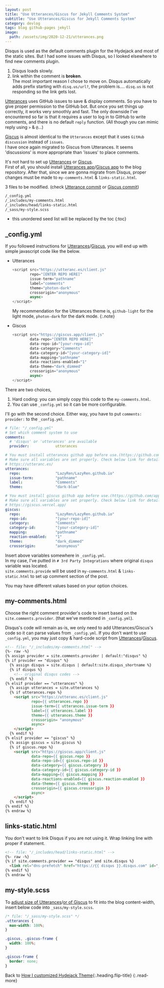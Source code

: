 ```yaml
---
layout: post
title: "Use Utterances/Giscus for Jekyll Comments System"
subtitle: "Use Utterances/Giscus for Jekyll Comments System"
category: devlog
tags: blog github-pages jekyll
image:
  path: /assets/img/2020-12-21/utterances.png
---
```


Disqus is used as the default comments plugin for the Hydejack and most of the static sites. But I had some issues with
Disqus, so I looked elsewhere to find new comments plugin.

1. Disqus loads slowly.<br>
2. link within the comment is **broken**.<br>
   The most important reason I chose to move on. Disqus automatically adds prefix starting with `disq.us/url?`,
   the problem is.... `disq.us` is not responding so the link gets lost.

[Utterances] uses GitHub issues to save & display comments. So you have to give proper permission to the GitHub bot.
But once you set things up correctly, it works very smoothly and fast. The only downside I've encountered so far is that
it requires a user to log in to GitHub to write comments, and there is no default `reply` function.
(All though you can mimic reply using `>` & `@`...)

[Giscus] is almost identical to the `Utterances` except that it uses `GitHub discussion` instead of `issues`.<br>
I have once again migrated to Giscus from Utterances. It seems 'discussions' is more appropriate than 'issues' to place
comments.

[Utterances]: https://utteranc.es/
[Giscus]: https://giscus.vercel.app/

[Utterances]: https://utteranc.es/
[Giscus]: https://giscus.vercel.app/

<!--more-->

It's not hard to set up [Utterances] or [Giscus].<br>
First of all, you should install [Utterances app]/[Giscus app] to the blog repository. After that, since we are gonna
migrate from Disqus, proper changes must be made to `my-comments.html` & `links-static.html`.<br>

[Utterances app]: https://github.com/apps/utterances
[Giscus app]: https://github.com/apps/giscus

3 files to be modified. (check [Utterance commit] or [Giscus commit])

[Utterance commit]: https://github.com/LazyRen/LazyRen.github.io/commit/8dcf03700c7f3d0f581b27a6fcf2e8a4d8396340
[Giscus commit]: https://github.com/LazyRen/LazyRen.github.io/commit/053deedc4a5a3f49cf04cb8e8b496120aeab24a1

```default
/_config.yml
/_includes/my-comments.html
/_includes/head/links-static.html
/_sass/my-style.scss
```

* this unordered seed list will be replaced by the toc
{:toc}

## _config.yml

If you followed instructions for [Utterances]/[Giscus], you will end up with simple javascript code like the below.

* Utterances

  ```javascript
  <script src="https://utteranc.es/client.js"
          repo="[ENTER REPO HERE]"
          issue-term="pathname"
          label="comments"
          theme="photon-dark"
          crossorigin="anonymous"
          async>
  </script>
  ```

  My recommendation for the Utterances theme is, `github-light` for the light mode, `photon-dark` for the dark mode.
  {:.note}

* Giscus

  ```javascript
  <script src="https://giscus.app/client.js"
          data-repo="[ENTER REPO HERE]"
          data-repo-id="[your-repo-id]"
          data-category="Comments"
          data-category-id="[your-category-id]"
          data-mapping="pathname"
          data-reactions-enabled="1"
          data-theme="dark_dimmed"
          crossorigin="anonymous"
          async>
  </script>
  ```

There are two choices,

1. Hard coding: you can simply copy this code to the `my-comments.html`.
2. You can use `_config.yml` so it can be more configurable.

I'll go with the second choice. Either way, you have to put `comments: provider:` to the `_config.yml`.

```yaml
# file: "/_config.yml"
# Set which comment system to use
comments:
  # 'disqus' or 'utterances' are available
  provider:            utterances

# You must install utterances github app before use.(https://github.com/apps/utterances)
# Make sure all variables are set properly. Check below link for detail.
# https://utteranc.es/
utterances:
  repo:                "LazyRen/LazyRen.github.io"
  issue-term:          "pathname"
  label:               "Comments"
  theme:               "dark-blue"

# You must install giscus github app before use.(https://github.com/apps/giscus)
# Make sure all variables are set properly. Check below link for detail.
# https://giscus.vercel.app/
giscus:
  repo:                "LazyRen/LazyRen.github.io"
  repo-id:             "[your-repo-id]"
  category:            "Comments"
  category-id:         "[your-category-id]"
  mapping:             "pathname"
  reaction-enabled:    "1"
  theme:               "dark_dimmed"
  crossorigin:         "anonymous"
```

Insert above variables somewhere in `_config.yml`.<br>
In my case, I've putted in `# 3rd Party Integrations` where original `disqus` variable was located.<br>
`site.comments.provide` will be used in `my-comments.html` & `links-static.html` to set up comment section of the post.

You may have different values based on your option choices.

## my-comments.html

Choose the right comment provider's code to insert based on the `site.comments.provider`.
(that we've mentioned in `_config.yml`).

Disqus's code will remain as-is, we only need to add Utterances/Giscus's code so it can parse values from `_config.yml`.
If you don't want to use `_config.yml`, you may just copy & hard-code script from [Utterances]/[Giscus].

```html
<!-- file: "/_includes/my-comments.html" -->
{%- raw -%}
{% assign provider = site.comments.provider | default:"disqus" %}
{% if provider == "disqus" %}
  {% assign disqus = site.disqus | default:site.disqus_shortname %}
  {% if disqus %}
    <!-- original disqus codes -->
  {% endif %}
{% elsif provider == "utterances" %}
  {% assign utterances = site.utterances %}
  {% if utterances.repo %}
    <script src="https://utteranc.es/client.js"
            repo={{ utterances.repo }}
            issue-term={{ utterances.issue-term }}
            label={{ utterances.label }}
            theme={{ utterances.theme }}
            crossorigin= "anonymous"
            async>
    </script>
  {% endif %}
{% elsif provider == "giscus" %}
  {% assign giscus = site.giscus %}
  {% if giscus.repo %}
    <script src="https://giscus.app/client.js"
            data-repo={{ giscus.repo }}
            data-repo-id={{ giscus.repo-id }}
            data-category={{ giscus.category }}
            data-category-id={{ giscus.category-id }}
            data-mapping={{ giscus.mapping }}
            data-reactions-enabled={{ giscus.reaction-enabled }}
            data-theme={{ giscus.theme }}
            crossorigin={{ giscus.crossorigin }}
            async>
    </script>
  {% endif %}
{% endif %}
{% endraw %}
```

## links-static.html

You don't want to link Disqus if you are not using it. Wrap linking line with proper if statement.

```html
<!-- file: "/_includes/head/links-static.html" -->
{%- raw -%}
{% if site.comments.provider == "disqus" and site.disqus %}
  <link rel="dns-prefetch" href="https://{{ disqus }}.disqus.com" id="_hrefDisqus">
{% endif %}
{% endraw %}
```

## my-style.scss

To [adjust size of Utterances]/[or of Giscus] to fit into the blog content-width, insert below code into
`_sass/my-style.scss`.

[adjust size of Utterances]: https://github.com/utterance/utterances/issues/160
[or of Giscus]: https://github.com/laymonage/giscus/issues/90

```css
/* file: "/_sass/my-style.scss" */
.utterances {
  max-width: 100%;
}

.giscus, .giscus-frame {
  width: 100%;
}

.giscus-frame {
  border: none;
}
```

Back to [How I customized Hydejack Theme](how-i-customized-hydejack-theme){:.heading.flip-title}
{:.read-more}
